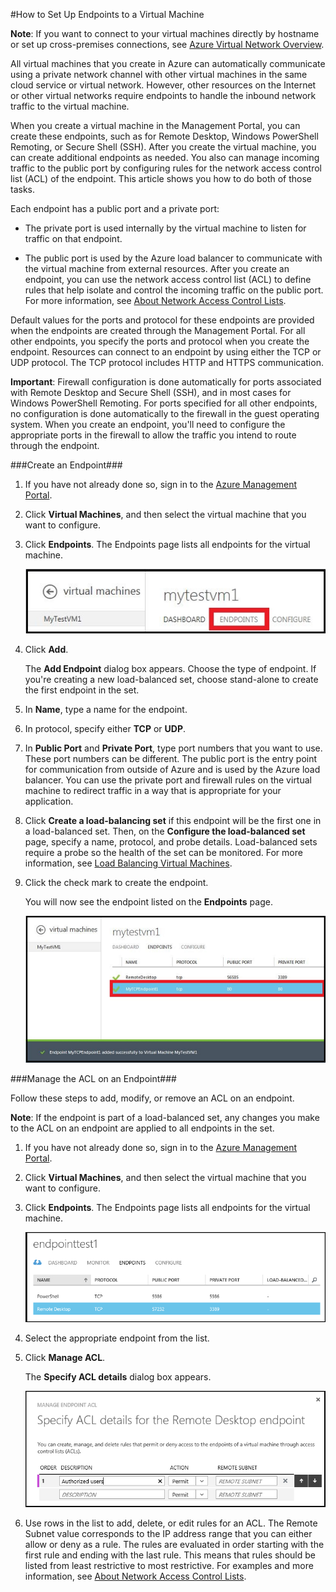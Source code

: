 <properties linkid="manage-windows-howto-setup-endpoints" urlDisplayName="Set up endpoints" pageTitle="Set up endpoints on a virtual machine in Azure" metaKeywords="Azure config setup, configuring vm connection" description="Learn how to setup communication with a virtual machine in Azure." metaCanonical="" services="virtual-machines" documentationCenter="" title="" authors="" solutions="" manager="" editor="" />


#How to Set Up Endpoints to a Virtual Machine

**Note**: If you want to connect to your virtual machines directly by hostname or set up cross-premises connections, see [Azure Virtual Network Overview](http://msdn.microsoft.com/library/azure/jj156007.aspx).

All virtual machines that you create in Azure can automatically communicate using a private network channel with other virtual machines in the same cloud service or virtual network. However, other resources on the Internet or other virtual networks require endpoints to handle the inbound network traffic to the virtual machine. 

When you create a virtual machine in the Management Portal, you can create these endpoints, such as for Remote Desktop, Windows PowerShell Remoting, or Secure Shell (SSH). After you create the virtual machine, you can create additional endpoints as needed. You also can manage incoming traffic to the public port by configuring rules for the network access control list (ACL) of the endpoint. This article shows you how to do both of those tasks.

Each endpoint has a public port and a private port:

- The private port is used internally by the virtual machine to listen for traffic on that endpoint.

- The public port is used by the Azure load balancer to communicate with the virtual machine from external resources. After you create an endpoint, you can use the network access control list (ACL) to define rules that help isolate and control the incoming traffic on the public port. For more information, see [About Network Access Control Lists](http://msdn.microsoft.com/library/azure/dn376541.aspx).

Default values for the ports and protocol for these endpoints are provided when the endpoints are created through the Management Portal. For all other endpoints, you specify the ports and protocol when you create the endpoint. Resources can connect to an endpoint by using either the TCP or UDP protocol. The TCP protocol includes HTTP and HTTPS communication.  

**Important**: Firewall configuration is done automatically for ports associated with Remote Desktop and Secure Shell (SSH), and in most cases for Windows PowerShell Remoting. For ports specified for all other endpoints, no configuration is done automatically to the firewall in the guest operating system. When you create an endpoint, you'll need to configure the appropriate ports in the firewall to allow the traffic you intend to route through the endpoint.

###Create an Endpoint###

1. If you have not already done so, sign in to the [Azure Management Portal](http://manage.windowsazure.cn).

2. Click **Virtual Machines**, and then select the virtual machine that you want to configure.

3. Click **Endpoints**. The Endpoints page lists all endpoints for the virtual machine.

	![Endpoints](./media/virtual-machines-set-up-endpoints/endpointswindows.png)

4.	Click **Add**.

	The **Add Endpoint** dialog box appears. Choose the type of endpoint. If you're creating a new load-balanced set, choose stand-alone to create the first endpoint in the set.
	
5. In **Name**, type a name for the endpoint.

6. In protocol, specify either **TCP** or **UDP**.

7. In **Public Port** and **Private Port**, type port numbers that you want to use. These port numbers can be different. The public port is the entry point for communication from outside of Azure and is used by the Azure load balancer. You can use the private port and firewall rules on the virtual machine to redirect traffic in a way that is appropriate for your application.

8. Click **Create a load-balancing set** if this endpoint will be the first one in a load-balanced set. Then, on the **Configure the load-balanced set** page, specify a name, protocol, and probe details. Load-balanced sets require a probe so the health of the set can be monitored. For more information, see [Load Balancing Virtual Machines](/zh-cn/manage/windows/common-tasks/how-to-load-balance-virtual-machines/).  

9.	Click the check mark to create the endpoint.

	You will now see the endpoint listed on the **Endpoints** page.

	![Endpoint creation successful](./media/virtual-machines-set-up-endpoints/endpointwindowsnew.png)

###Manage the ACL on an Endpoint###

Follow these steps to add, modify, or remove an ACL on an endpoint.

**Note**: If the endpoint is part of a load-balanced set, any changes you make to the ACL on an endpoint are applied to all endpoints in the set.

1. If you have not already done so, sign in to the [Azure Management Portal](http://manage.windowsazure.cn).

2. Click **Virtual Machines**, and then select the virtual machine that you want to configure.

3. Click **Endpoints**. The Endpoints page lists all endpoints for the virtual machine.

    ![ACL list](./media/virtual-machines-set-up-endpoints/EndpointsShowsDefaultEndpointsForVM.png)

4. Select the appropriate endpoint from the list. 

5. Click **Manage ACL**.

    The **Specify ACL details** dialog box appears.

    ![Specify ACL details](./media/virtual-machines-set-up-endpoints/EndpointACLdetails.png)

6. Use rows in the list to add, delete, or edit rules for an ACL. The Remote Subnet value corresponds to the IP address range that you can either allow or deny as a rule. The rules are evaluated in order starting with the first rule and ending with the last rule. This means that rules should be listed from least restrictive to most restrictive. For examples and more information, see [About Network Access Control Lists](http://msdn.microsoft.com/library/azure/dn376541.aspx).
